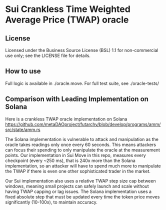 # Sui Crankless Time Weighted Average Price (TWAP) oracle

## License
Licensed under the Business Source License (BSL) 1.1 for non-commercial use only; see the LICENSE file for details.

## How to use
Full logic is available in ./oracle.move. For full test suite, see ./oracle-tests/

## Comparison with Leading Implementation on Solana
Here is a crankless TWAP oracle implementation on Solana https://github.com/metaDAOproject/futarchy/blob/develop/programs/amm/src/state/amm.rs

The Solana implementation is vulnerable to attack and manipulation as the oracle takes readings only once every 60 seconds. This means attackers can focus their spending to only manipulate the oracle at the measurement points. Our implementation in Sui Move in this repo, measures every checkpoint (every ~250 ms), that is 240x more than the Solana implementation, so an attacker will have to spend much more to manipulate the TWAP if there is even one other sophisticated trader in the market.

Our Sui implementation also uses a relative TWAP step size cap between windows, meaning small projects can safely launch and scale without having TWAP capping or lag issues. The Solana implementation uses a fixed absolute step that must be updated every time the token price moves significantly (10-100x), to maintain accuracy. 








